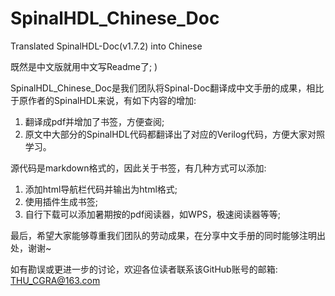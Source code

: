 # SpinalHDL_Chinese_Doc
Translated SpinalHDL-Doc(v1.7.2) into Chinese

既然是中文版就用中文写Readme了; )

SpinalHDL_Chinese_Doc是我们团队将Spinal-Doc翻译成中文手册的成果，相比于原作者的SpinalHDL来说，有如下内容的增加:

1. 翻译成pdf并增加了书签，方便查阅;
2. 原文中大部分的SpinalHDL代码都翻译出了对应的Verilog代码，方便大家对照学习。

源代码是markdown格式的，因此关于书签，有几种方式可以添加:

1. 添加html导航栏代码并输出为html格式;
2. 使用插件生成书签;
3. 自行下载可以添加暑期按的pdf阅读器，如WPS，极速阅读器等等;

最后，希望大家能够尊重我们团队的劳动成果，在分享中文手册的同时能够注明出处，谢谢~

如有勘误或更进一步的讨论，欢迎各位读者联系该GitHub账号的邮箱:
THU_CGRA@163.com
